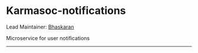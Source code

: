 # Karmasoc-notifications

Lead Maintainer: [Bhaskaran](https://github.com/BhaskaranR)

Microservice for user notifications

----

